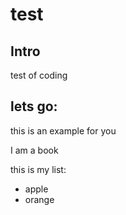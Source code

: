 # test

## Intro

test of coding

## lets go:

this is an example for you

I am a book

this is my list:

- apple
- orange
